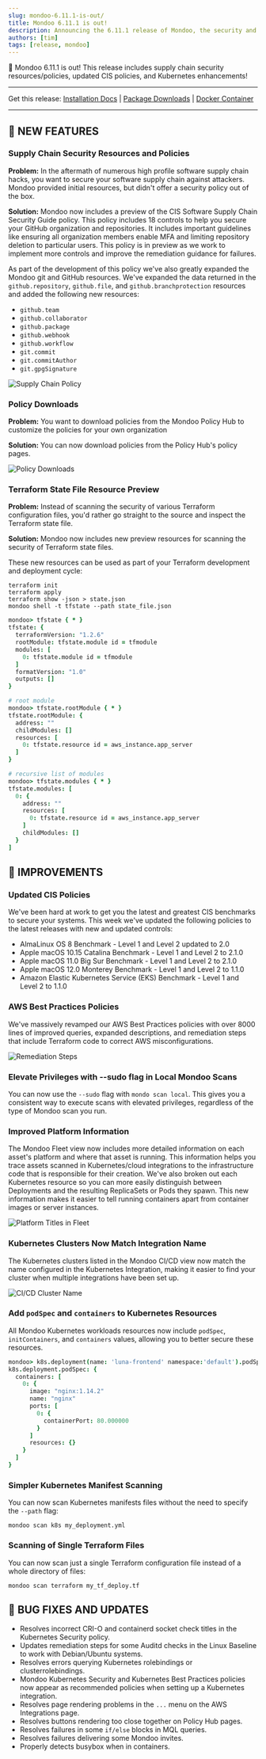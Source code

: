 ```yaml
---
slug: mondoo-6.11.1-is-out/
title: Mondoo 6.11.1 is out!
description: Announcing the 6.11.1 release of Mondoo, the security and compliance platform that prioritizes risks that matter most in your infrastructure.
authors: [tim]
tags: [release, mondoo]
---
```


🥳 Mondoo 6.11.1 is out! This release includes supply chain security resources/policies, updated CIS policies, and Kubernetes enhancements!

---

Get this release: [Installation Docs](/cnspec/) | [Package Downloads](https://releases.mondoo.com/mondoo/) | [Docker Container](https://hub.docker.com/r/mondoo/client)

---

## 🎉 NEW FEATURES

### Supply Chain Security Resources and Policies

**Problem:** In the aftermath of numerous high profile software supply chain hacks, you want to secure your software supply chain against attackers. Mondoo provided initial resources, but didn't offer a security policy out of the box.

**Solution:** Mondoo now includes a preview of the CIS Software Supply Chain Security Guide policy. This policy includes 18 controls to help you secure your GitHub organization and repositories. It includes important guidelines like ensuring all organization members enable MFA and limiting repository deletion to particular users. This policy is in preview as we work to implement more controls and improve the remediation guidance for failures.

As part of the development of this policy we've also greatly expanded the Mondoo git and GitHub resources. We've expanded the data returned in the `github.repository`, `github.file`, and `github.branchprotection` resources and added the following new resources:

- `github.team`
- `github.collaborator`
- `github.package`
- `github.webhook`
- `github.workflow`
- `git.commit`
- `git.commitAuthor`
- `git.gpgSignature`

![Supply Chain Policy](/img/releases/2022-08-17-mondoo-6.11.1-is-out/supplychain.png)

### Policy Downloads

**Problem:** You want to download policies from the Mondoo Policy Hub to customize the policies for your own organization

**Solution:** You can now download policies from the Policy Hub's policy pages.

![Policy Downloads](/img/releases/2022-08-17-mondoo-6.11.1-is-out/download.png)

### Terraform State File Resource Preview

**Problem:** Instead of scanning the security of various Terraform configuration files, you'd rather go straight to the source and inspect the Terraform state file.

**Solution:** Mondoo now includes new preview resources for scanning the security of Terraform state files.

These new resources can be used as part of your Terraform development and deployment cycle:

```shell
terraform init
terraform apply
terraform show -json > state.json
mondoo shell -t tfstate --path state_file.json
```

```coffeescript
mondoo> tfstate { * }
tfstate: {
  terraformVersion: "1.2.6"
  rootModule: tfstate.module id = tfmodule
  modules: [
    0: tfstate.module id = tfmodule
  ]
  formatVersion: "1.0"
  outputs: []
}

# root module
mondoo> tfstate.rootModule { * }
tfstate.rootModule: {
  address: ""
  childModules: []
  resources: [
    0: tfstate.resource id = aws_instance.app_server
  ]
}

# recursive list of modules
mondoo> tfstate.modules { * }
tfstate.modules: [
  0: {
    address: ""
    resources: [
      0: tfstate.resource id = aws_instance.app_server
    ]
    childModules: []
  }
]
```

## 🧹 IMPROVEMENTS

### Updated CIS Policies

We've been hard at work to get you the latest and greatest CIS benchmarks to secure your systems. This week we've updated the following policies to the latest releases with new and updated controls:

- AlmaLinux OS 8 Benchmark - Level 1 and Level 2 updated to 2.0
- Apple macOS 10.15 Catalina Benchmark - Level 1 and Level 2 to 2.1.0
- Apple macOS 11.0 Big Sur Benchmark - Level 1 and Level 2 to 2.1.0
- Apple macOS 12.0 Monterey Benchmark - Level 1 and Level 2 to 1.1.0
- Amazon Elastic Kubernetes Service (EKS) Benchmark - Level 1 and Level 2 to 1.1.0

### AWS Best Practices Policies

We've massively revamped our AWS Best Practices policies with over 8000 lines of improved queries, expanded descriptions, and remediation steps that include Terraform code to correct AWS misconfigurations.

![Remediation Steps](/img/releases/2022-08-17-mondoo-6.11.1-is-out/aws_best_practices.png)

### Elevate Privileges with --sudo flag in Local Mondoo Scans

You can now use the `--sudo` flag with `mondo scan local`. This gives you a consistent way to execute scans with elevated privileges, regardless of the type of Mondoo scan you run.

### Improved Platform Information

The Mondoo Fleet view now includes more detailed information on each asset's platform and where that asset is running. This information helps you trace assets scanned in Kubernetes/cloud integrations to the infrastructure code that is responsible for their creation. We've also broken out each Kubernetes resource so you can more easily distinguish between Deployments and the resulting ReplicaSets or Pods they spawn. This new information makes it easier to tell running containers apart from container images or server instances.

![Platform Titles in Fleet](/img/releases/2022-08-17-mondoo-6.11.1-is-out/platform_titles.png)

### Kubernetes Clusters Now Match Integration Name

The Kubernetes clusters listed in the Mondoo CI/CD view now match the name configured in the Kubernetes Integration, making it easier to find your cluster when multiple integrations have been set up.

![CI/CD Cluster Name](/img/releases/2022-08-17-mondoo-6.11.1-is-out/cluster_name.png)

### Add `podSpec` and `containers` to Kubernetes Resources

All Mondoo Kubernetes workloads resources now include `podSpec`, `initContainers`, and `containers` values, allowing you to better secure these resources.

```coffeescript
mondoo> k8s.deployment(name: 'luna-frontend' namespace:'default').podSpec{}
k8s.deployment.podSpec: {
  containers: [
    0: {
      image: "nginx:1.14.2"
      name: "nginx"
      ports: [
        0: {
          containerPort: 80.000000
        }
      ]
      resources: {}
    }
  ]
}
```

### Simpler Kubernetes Manifest Scanning

You can now scan Kubernetes manifests files without the need to specify the `--path` flag:

```shell
mondoo scan k8s my_deployment.yml
```

### Scanning of Single Terraform Files

You can now scan just a single Terraform configuration file instead of a whole directory of files:

```shell
mondoo scan terraform my_tf_deploy.tf
```

## 🐛 BUG FIXES AND UPDATES

- Resolves incorrect CRI-O and containerd socket check titles in the Kubernetes Security policy.
- Updates remediation steps for some Auditd checks in the Linux Baseline to work with Debian/Ubuntu systems.
- Resolves errors querying Kubernetes rolebindings or clusterrolebindings.
- Mondoo Kubernetes Security and Kubernetes Best Practices policies now appear as recommended policies when setting up a Kubernetes integration.
- Resolves page rendering problems in the `...` menu on the AWS Integrations page.
- Resolves buttons rendering too close together on Policy Hub pages.
- Resolves failures in some `if/else` blocks in MQL queries.
- Resolves failures delivering some Mondoo invites.
- Properly detects busybox when in containers.
